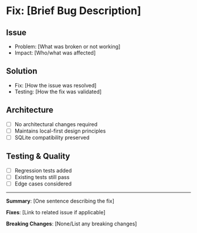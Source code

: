 # Fix: [Brief Bug Description]

## Issue
- Problem: [What was broken or not working]
- Impact: [Who/what was affected]

## Solution
- Fix: [How the issue was resolved]
- Testing: [How the fix was validated]

## Architecture
- [ ] No architectural changes required
- [ ] Maintains local-first design principles
- [ ] SQLite compatibility preserved

## Testing & Quality
- [ ] Regression tests added
- [ ] Existing tests still pass
- [ ] Edge cases considered

---

**Summary**: [One sentence describing the fix]

**Fixes**: [Link to related issue if applicable]

**Breaking Changes**: [None/List any breaking changes]
